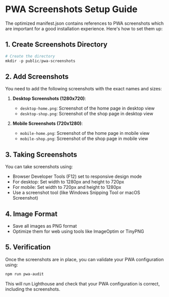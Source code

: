 # PWA Screenshots Setup Guide

The optimized manifest.json contains references to PWA screenshots which are important for a good installation experience. Here's how to set them up:

## 1. Create Screenshots Directory

```powershell
# Create the directory
mkdir -p public/pwa-screenshots
```

## 2. Add Screenshots

You need to add the following screenshots with the exact names and sizes:

1. **Desktop Screenshots (1280x720)**:

   - `desktop-home.png`: Screenshot of the home page in desktop view
   - `desktop-shop.png`: Screenshot of the shop page in desktop view

2. **Mobile Screenshots (720x1280)**:
   - `mobile-home.png`: Screenshot of the home page in mobile view
   - `mobile-shop.png`: Screenshot of the shop page in mobile view

## 3. Taking Screenshots

You can take screenshots using:

- Browser Developer Tools (F12) set to responsive design mode
- For desktop: Set width to 1280px and height to 720px
- For mobile: Set width to 720px and height to 1280px
- Use a screenshot tool (like Windows Snipping Tool or macOS Screenshot)

## 4. Image Format

- Save all images as PNG format
- Optimize them for web using tools like ImageOptim or TinyPNG

## 5. Verification

Once the screenshots are in place, you can validate your PWA configuration using:

```powershell
npm run pwa-audit
```

This will run Lighthouse and check that your PWA configuration is correct, including the screenshots.
